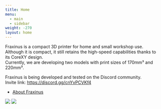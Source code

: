 ```yaml
---
title: Home
menu:
  - main
  - sidebar
weight: -270
layout: home
---
```


Fraxinus is a compact 3D printer for home and small workshop use.  
Although it is compact, it still retains the high-speed capabilities thanks to its CoreXY design.  
Currently, we are developing two models with print sizes of 170mm³ and 220mm³.

Fraxinus is being developed and tested on the Discord community.  
Invite link: https://discord.gg/cnYvPCVKf4

* [About Fraxinus](/en/about)

![](/images/Fraxinus1k.jpg)
![](/images/Fraxinus3e.jpg)